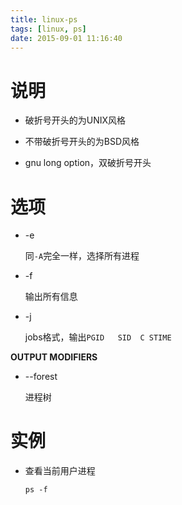 ```yaml
---
title: linux-ps
tags: [linux, ps]
date: 2015-09-01 11:16:40
---
```


# 说明

-   破折号开头的为UNIX风格

-   不带破折号开头的为BSD风格

-   gnu long option，双破折号开头

# 选项

-   -e

    同`-A`完全一样，选择所有进程

-   -f

    输出所有信息

-   -j

    jobs格式，输出`PGID   SID  C STIME`

**OUTPUT MODIFIERS**

-   --forest

    进程树

# 实例

-   查看当前用户进程

        ps -f
